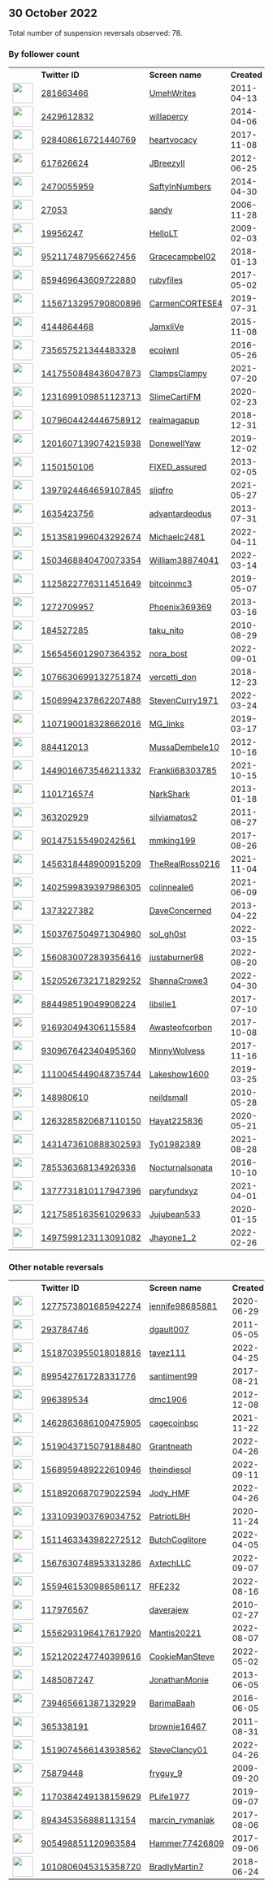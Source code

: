 
## 30 October 2022
Total number of suspension reversals observed: 78.

### By follower count
<table><tr><th></th><th align="left">Twitter ID</th><th align="left">Screen name</th>
<th align="left">Created</th><th align="left">Status</th><th align="left">Suspended</th><th align="left">Followers</th>
<tr><td><a href="https://pbs.twimg.com/profile_images/1638905285702983680/1rTydUIJ_normal.jpg"><img src="https://pbs.twimg.com/profile_images/1638905285702983680/1rTydUIJ_normal.jpg" width="40px" height="40px" align="center"/></a></td><td><a href="https://twitter.com/intent/user?user_id=281663466">281663466</a></td><td><a href="https://twitter.com/UmehWrites">UmehWrites</a></td><td>2011-04-13</td><td align="center"></td><td></td><td>114741</td></tr>
<tr><td><a href="https://pbs.twimg.com/profile_images/728919022654361601/t4BcNaKm_normal.jpg"><img src="https://pbs.twimg.com/profile_images/728919022654361601/t4BcNaKm_normal.jpg" width="40px" height="40px" align="center"/></a></td><td><a href="https://twitter.com/intent/user?user_id=2429612832">2429612832</a></td><td><a href="https://twitter.com/willapercy">willapercy</a></td><td>2014-04-06</td><td align="center"></td><td></td><td>12011</td></tr>
<tr><td><a href="https://pbs.twimg.com/profile_images/1644767824022319106/qKlHjABe_normal.jpg"><img src="https://pbs.twimg.com/profile_images/1644767824022319106/qKlHjABe_normal.jpg" width="40px" height="40px" align="center"/></a></td><td><a href="https://twitter.com/intent/user?user_id=928408616721440769">928408616721440769</a></td><td><a href="https://twitter.com/heartvocacy">heartvocacy</a></td><td>2017-11-08</td><td align="center"></td><td>2022-10-24</td><td>11716</td></tr>
<tr><td><a href="https://pbs.twimg.com/profile_images/1646154272906567682/gdirAUua_normal.jpg"><img src="https://pbs.twimg.com/profile_images/1646154272906567682/gdirAUua_normal.jpg" width="40px" height="40px" align="center"/></a></td><td><a href="https://twitter.com/intent/user?user_id=617626624">617626624</a></td><td><a href="https://twitter.com/JBreezyII">JBreezyII</a></td><td>2012-06-25</td><td align="center"></td><td></td><td>6163</td></tr>
<tr><td><a href="https://pbs.twimg.com/profile_images/889867752567123974/rnYMytVN_normal.jpg"><img src="https://pbs.twimg.com/profile_images/889867752567123974/rnYMytVN_normal.jpg" width="40px" height="40px" align="center"/></a></td><td><a href="https://twitter.com/intent/user?user_id=2470055959">2470055959</a></td><td><a href="https://twitter.com/SaftyInNumbers">SaftyInNumbers</a></td><td>2014-04-30</td><td align="center"></td><td></td><td>5419</td></tr>
<tr><td><a href="https://pbs.twimg.com/profile_images/1608935121456975872/YjpBBzjx_normal.jpg"><img src="https://pbs.twimg.com/profile_images/1608935121456975872/YjpBBzjx_normal.jpg" width="40px" height="40px" align="center"/></a></td><td><a href="https://twitter.com/intent/user?user_id=27053">27053</a></td><td><a href="https://twitter.com/sandy">sandy</a></td><td>2006-11-28</td><td align="center"></td><td>2022-08-30</td><td>4908</td></tr>
<tr><td><a href="https://pbs.twimg.com/profile_images/1591248481292722176/WZYvwFiu_normal.jpg"><img src="https://pbs.twimg.com/profile_images/1591248481292722176/WZYvwFiu_normal.jpg" width="40px" height="40px" align="center"/></a></td><td><a href="https://twitter.com/intent/user?user_id=19956247">19956247</a></td><td><a href="https://twitter.com/HelloLT">HelloLT</a></td><td>2009-02-03</td><td align="center">🚫</td><td>2022-09-18</td><td>2957</td></tr>
<tr><td><a href="https://pbs.twimg.com/profile_images/1550554628932210691/VsGaeF3Y_normal.jpg"><img src="https://pbs.twimg.com/profile_images/1550554628932210691/VsGaeF3Y_normal.jpg" width="40px" height="40px" align="center"/></a></td><td><a href="https://twitter.com/intent/user?user_id=952117487956627456">952117487956627456</a></td><td><a href="https://twitter.com/Gracecampbel02">Gracecampbel02</a></td><td>2018-01-13</td><td align="center">🚫</td><td>2022-10-18</td><td>2151</td></tr>
<tr><td><a href="https://pbs.twimg.com/profile_images/1654116507872538624/27LUsId4_normal.jpg"><img src="https://pbs.twimg.com/profile_images/1654116507872538624/27LUsId4_normal.jpg" width="40px" height="40px" align="center"/></a></td><td><a href="https://twitter.com/intent/user?user_id=859469643609722880">859469643609722880</a></td><td><a href="https://twitter.com/rubyfiIes">rubyfiIes</a></td><td>2017-05-02</td><td align="center"></td><td></td><td>2090</td></tr>
<tr><td><a href="https://pbs.twimg.com/profile_images/1298812646037295104/ebt6_cUb_normal.jpg"><img src="https://pbs.twimg.com/profile_images/1298812646037295104/ebt6_cUb_normal.jpg" width="40px" height="40px" align="center"/></a></td><td><a href="https://twitter.com/intent/user?user_id=1156713295790800896">1156713295790800896</a></td><td><a href="https://twitter.com/CarmenCORTESE4">CarmenCORTESE4</a></td><td>2019-07-31</td><td align="center"></td><td></td><td>2046</td></tr>
<tr><td><a href="https://pbs.twimg.com/profile_images/1652727549959585793/_OIXq0cZ_normal.jpg"><img src="https://pbs.twimg.com/profile_images/1652727549959585793/_OIXq0cZ_normal.jpg" width="40px" height="40px" align="center"/></a></td><td><a href="https://twitter.com/intent/user?user_id=4144864468">4144864468</a></td><td><a href="https://twitter.com/JamxliVe">JamxliVe</a></td><td>2015-11-08</td><td align="center"></td><td></td><td>1891</td></tr>
<tr><td><a href="https://pbs.twimg.com/profile_images/1648006012148785170/L7OcTNID_normal.jpg"><img src="https://pbs.twimg.com/profile_images/1648006012148785170/L7OcTNID_normal.jpg" width="40px" height="40px" align="center"/></a></td><td><a href="https://twitter.com/intent/user?user_id=735657521344483328">735657521344483328</a></td><td><a href="https://twitter.com/ecoiwnl">ecoiwnl</a></td><td>2016-05-26</td><td align="center"></td><td></td><td>1659</td></tr>
<tr><td><a href="https://pbs.twimg.com/profile_images/1587538338608607232/pm4V1rpw_normal.jpg"><img src="https://pbs.twimg.com/profile_images/1587538338608607232/pm4V1rpw_normal.jpg" width="40px" height="40px" align="center"/></a></td><td><a href="https://twitter.com/intent/user?user_id=1417550848436047873">1417550848436047873</a></td><td><a href="https://twitter.com/ClampsClampy">ClampsClampy</a></td><td>2021-07-20</td><td align="center"></td><td>2022-10-20</td><td>1535</td></tr>
<tr><td><a href="https://pbs.twimg.com/profile_images/1650270024563671042/_MP5JxOk_normal.jpg"><img src="https://pbs.twimg.com/profile_images/1650270024563671042/_MP5JxOk_normal.jpg" width="40px" height="40px" align="center"/></a></td><td><a href="https://twitter.com/intent/user?user_id=1231699109851123713">1231699109851123713</a></td><td><a href="https://twitter.com/SlimeCartiFM">SlimeCartiFM</a></td><td>2020-02-23</td><td align="center"></td><td></td><td>1329</td></tr>
<tr><td><a href="https://pbs.twimg.com/profile_images/1586782385906995201/36NCgGAW_normal.jpg"><img src="https://pbs.twimg.com/profile_images/1586782385906995201/36NCgGAW_normal.jpg" width="40px" height="40px" align="center"/></a></td><td><a href="https://twitter.com/intent/user?user_id=1079604424446758912">1079604424446758912</a></td><td><a href="https://twitter.com/realmagapup">realmagapup</a></td><td>2018-12-31</td><td align="center"></td><td></td><td>1262</td></tr>
<tr><td><a href="https://pbs.twimg.com/profile_images/1247186126118551553/8m85KoIi_normal.jpg"><img src="https://pbs.twimg.com/profile_images/1247186126118551553/8m85KoIi_normal.jpg" width="40px" height="40px" align="center"/></a></td><td><a href="https://twitter.com/intent/user?user_id=1201607139074215938">1201607139074215938</a></td><td><a href="https://twitter.com/DonewellYaw">DonewellYaw</a></td><td>2019-12-02</td><td align="center"></td><td>2022-09-16</td><td>1131</td></tr>
<tr><td><a href="https://pbs.twimg.com/profile_images/1558557915824504833/hH_qRTnG_normal.jpg"><img src="https://pbs.twimg.com/profile_images/1558557915824504833/hH_qRTnG_normal.jpg" width="40px" height="40px" align="center"/></a></td><td><a href="https://twitter.com/intent/user?user_id=1150150106">1150150106</a></td><td><a href="https://twitter.com/FIXED_assured">FIXED_assured</a></td><td>2013-02-05</td><td align="center">🚫</td><td>2022-09-10</td><td>948</td></tr>
<tr><td><a href="https://pbs.twimg.com/profile_images/1648022797367615488/dvteIaOK_normal.jpg"><img src="https://pbs.twimg.com/profile_images/1648022797367615488/dvteIaOK_normal.jpg" width="40px" height="40px" align="center"/></a></td><td><a href="https://twitter.com/intent/user?user_id=1397924464659107845">1397924464659107845</a></td><td><a href="https://twitter.com/sliqfro">sliqfro</a></td><td>2021-05-27</td><td align="center"></td><td></td><td>928</td></tr>
<tr><td><a href="https://pbs.twimg.com/profile_images/706273100934070272/NucZEStp_normal.jpg"><img src="https://pbs.twimg.com/profile_images/706273100934070272/NucZEStp_normal.jpg" width="40px" height="40px" align="center"/></a></td><td><a href="https://twitter.com/intent/user?user_id=1635423756">1635423756</a></td><td><a href="https://twitter.com/advantardeodus">advantardeodus</a></td><td>2013-07-31</td><td align="center"></td><td>2022-08-16</td><td>715</td></tr>
<tr><td><a href="https://pbs.twimg.com/profile_images/1604441940233256960/iCGuFvim_normal.jpg"><img src="https://pbs.twimg.com/profile_images/1604441940233256960/iCGuFvim_normal.jpg" width="40px" height="40px" align="center"/></a></td><td><a href="https://twitter.com/intent/user?user_id=1513581996043292674">1513581996043292674</a></td><td><a href="https://twitter.com/Michaelc2481">Michaelc2481</a></td><td>2022-04-11</td><td align="center"></td><td>2022-10-06</td><td>629</td></tr>
<tr><td><a href="https://pbs.twimg.com/profile_images/1503469084238925824/2hhe8URC_normal.png"><img src="https://pbs.twimg.com/profile_images/1503469084238925824/2hhe8URC_normal.png" width="40px" height="40px" align="center"/></a></td><td><a href="https://twitter.com/intent/user?user_id=1503468840470073354">1503468840470073354</a></td><td><a href="https://twitter.com/William38874041">William38874041</a></td><td>2022-03-14</td><td align="center"></td><td>2022-10-20</td><td>609</td></tr>
<tr><td><a href="https://pbs.twimg.com/profile_images/1645688448014073856/gTzV5sCL_normal.jpg"><img src="https://pbs.twimg.com/profile_images/1645688448014073856/gTzV5sCL_normal.jpg" width="40px" height="40px" align="center"/></a></td><td><a href="https://twitter.com/intent/user?user_id=1125822776311451649">1125822776311451649</a></td><td><a href="https://twitter.com/bitcoinmc3">bitcoinmc3</a></td><td>2019-05-07</td><td align="center">👋</td><td></td><td>561</td></tr>
<tr><td><a href="https://pbs.twimg.com/profile_images/1593612199087554560/nBeHQD0b_normal.jpg"><img src="https://pbs.twimg.com/profile_images/1593612199087554560/nBeHQD0b_normal.jpg" width="40px" height="40px" align="center"/></a></td><td><a href="https://twitter.com/intent/user?user_id=1272709957">1272709957</a></td><td><a href="https://twitter.com/Phoenix369369">Phoenix369369</a></td><td>2013-03-16</td><td align="center">🚫</td><td></td><td>521</td></tr>
<tr><td><a href="https://pbs.twimg.com/profile_images/1594326082467278848/mmjgYJNW_normal.jpg"><img src="https://pbs.twimg.com/profile_images/1594326082467278848/mmjgYJNW_normal.jpg" width="40px" height="40px" align="center"/></a></td><td><a href="https://twitter.com/intent/user?user_id=184527285">184527285</a></td><td><a href="https://twitter.com/taku_nito">taku_nito</a></td><td>2010-08-29</td><td align="center"></td><td>2022-03-23</td><td>505</td></tr>
<tr><td><a href="https://pbs.twimg.com/profile_images/1568937717215498243/XwL9TvCS_normal.jpg"><img src="https://pbs.twimg.com/profile_images/1568937717215498243/XwL9TvCS_normal.jpg" width="40px" height="40px" align="center"/></a></td><td><a href="https://twitter.com/intent/user?user_id=1565456012907364352">1565456012907364352</a></td><td><a href="https://twitter.com/nora_bost">nora_bost</a></td><td>2022-09-01</td><td align="center"></td><td>2022-10-27</td><td>485</td></tr>
<tr><td><a href="https://pbs.twimg.com/profile_images/1603206897066299392/RHaNvyxi_normal.jpg"><img src="https://pbs.twimg.com/profile_images/1603206897066299392/RHaNvyxi_normal.jpg" width="40px" height="40px" align="center"/></a></td><td><a href="https://twitter.com/intent/user?user_id=1076630699132751874">1076630699132751874</a></td><td><a href="https://twitter.com/vercetti_don">vercetti_don</a></td><td>2018-12-23</td><td align="center">👋</td><td></td><td>414</td></tr>
<tr><td><a href="https://pbs.twimg.com/profile_images/1507017122706206724/J6XKC9we_normal.jpg"><img src="https://pbs.twimg.com/profile_images/1507017122706206724/J6XKC9we_normal.jpg" width="40px" height="40px" align="center"/></a></td><td><a href="https://twitter.com/intent/user?user_id=1506994237862207488">1506994237862207488</a></td><td><a href="https://twitter.com/StevenCurry1971">StevenCurry1971</a></td><td>2022-03-24</td><td align="center">🚫</td><td>2022-10-26</td><td>384</td></tr>
<tr><td><a href="https://pbs.twimg.com/profile_images/1600110106020139011/4BynY0kw_normal.jpg"><img src="https://pbs.twimg.com/profile_images/1600110106020139011/4BynY0kw_normal.jpg" width="40px" height="40px" align="center"/></a></td><td><a href="https://twitter.com/intent/user?user_id=1107190018328662016">1107190018328662016</a></td><td><a href="https://twitter.com/MG_links">MG_links</a></td><td>2019-03-17</td><td align="center"></td><td>2022-07-23</td><td>366</td></tr>
<tr><td><a href="https://pbs.twimg.com/profile_images/1371865331648585735/hLBm3KV1_normal.jpg"><img src="https://pbs.twimg.com/profile_images/1371865331648585735/hLBm3KV1_normal.jpg" width="40px" height="40px" align="center"/></a></td><td><a href="https://twitter.com/intent/user?user_id=884412013">884412013</a></td><td><a href="https://twitter.com/MussaDembele10">MussaDembele10</a></td><td>2012-10-16</td><td align="center"></td><td></td><td>352</td></tr>
<tr><td><a href="https://pbs.twimg.com/profile_images/1639752613829697543/PV5N_Fnu_normal.jpg"><img src="https://pbs.twimg.com/profile_images/1639752613829697543/PV5N_Fnu_normal.jpg" width="40px" height="40px" align="center"/></a></td><td><a href="https://twitter.com/intent/user?user_id=1449016673546211332">1449016673546211332</a></td><td><a href="https://twitter.com/Frankli68303785">Frankli68303785</a></td><td>2021-10-15</td><td align="center"></td><td>2022-10-08</td><td>322</td></tr>
<tr><td><a href="https://pbs.twimg.com/profile_images/1207346107354951680/vf7N9VoH_normal.jpg"><img src="https://pbs.twimg.com/profile_images/1207346107354951680/vf7N9VoH_normal.jpg" width="40px" height="40px" align="center"/></a></td><td><a href="https://twitter.com/intent/user?user_id=1101716574">1101716574</a></td><td><a href="https://twitter.com/NarkShark">NarkShark</a></td><td>2013-01-18</td><td align="center"></td><td></td><td>312</td></tr>
<tr><td><a href="https://pbs.twimg.com/profile_images/1266418314307395592/rNsV807i_normal.jpg"><img src="https://pbs.twimg.com/profile_images/1266418314307395592/rNsV807i_normal.jpg" width="40px" height="40px" align="center"/></a></td><td><a href="https://twitter.com/intent/user?user_id=363202929">363202929</a></td><td><a href="https://twitter.com/silviamatos2">silviamatos2</a></td><td>2011-08-27</td><td align="center"></td><td></td><td>273</td></tr>
<tr><td><a href="https://pbs.twimg.com/profile_images/1582695590521085955/gDFvXV4Z_normal.jpg"><img src="https://pbs.twimg.com/profile_images/1582695590521085955/gDFvXV4Z_normal.jpg" width="40px" height="40px" align="center"/></a></td><td><a href="https://twitter.com/intent/user?user_id=901475155490242561">901475155490242561</a></td><td><a href="https://twitter.com/mmking199">mmking199</a></td><td>2017-08-26</td><td align="center">👋</td><td>2022-10-24</td><td>266</td></tr>
<tr><td><a href="https://pbs.twimg.com/profile_images/1518769120908611584/UhP01oO7_normal.jpg"><img src="https://pbs.twimg.com/profile_images/1518769120908611584/UhP01oO7_normal.jpg" width="40px" height="40px" align="center"/></a></td><td><a href="https://twitter.com/intent/user?user_id=1456318448900915209">1456318448900915209</a></td><td><a href="https://twitter.com/TheRealRoss0216">TheRealRoss0216</a></td><td>2021-11-04</td><td align="center">🚫</td><td>2022-10-27</td><td>266</td></tr>
<tr><td><a href="https://pbs.twimg.com/profile_images/1402600134475714560/XFqKh5xX_normal.jpg"><img src="https://pbs.twimg.com/profile_images/1402600134475714560/XFqKh5xX_normal.jpg" width="40px" height="40px" align="center"/></a></td><td><a href="https://twitter.com/intent/user?user_id=1402599839397986305">1402599839397986305</a></td><td><a href="https://twitter.com/colinneale6">colinneale6</a></td><td>2021-06-09</td><td align="center"></td><td>2022-09-07</td><td>253</td></tr>
<tr><td><a href="https://pbs.twimg.com/profile_images/1053905077369417729/Z9Elbtdr_normal.jpg"><img src="https://pbs.twimg.com/profile_images/1053905077369417729/Z9Elbtdr_normal.jpg" width="40px" height="40px" align="center"/></a></td><td><a href="https://twitter.com/intent/user?user_id=1373227382">1373227382</a></td><td><a href="https://twitter.com/DaveConcerned">DaveConcerned</a></td><td>2013-04-22</td><td align="center"></td><td></td><td>252</td></tr>
<tr><td><a href="https://pbs.twimg.com/profile_images/1563832793662214149/7Tj732C1_normal.jpg"><img src="https://pbs.twimg.com/profile_images/1563832793662214149/7Tj732C1_normal.jpg" width="40px" height="40px" align="center"/></a></td><td><a href="https://twitter.com/intent/user?user_id=1503767504971304960">1503767504971304960</a></td><td><a href="https://twitter.com/sol_gh0st">sol_gh0st</a></td><td>2022-03-15</td><td align="center"></td><td>2022-09-16</td><td>252</td></tr>
<tr><td><a href="https://pbs.twimg.com/profile_images/1583601153283178497/igUWwsq__normal.jpg"><img src="https://pbs.twimg.com/profile_images/1583601153283178497/igUWwsq__normal.jpg" width="40px" height="40px" align="center"/></a></td><td><a href="https://twitter.com/intent/user?user_id=1560830072839356416">1560830072839356416</a></td><td><a href="https://twitter.com/justaburner98">justaburner98</a></td><td>2022-08-20</td><td align="center"></td><td>2022-10-13</td><td>251</td></tr>
<tr><td><a href="https://pbs.twimg.com/profile_images/1653890355169730562/2Usc65HU_normal.jpg"><img src="https://pbs.twimg.com/profile_images/1653890355169730562/2Usc65HU_normal.jpg" width="40px" height="40px" align="center"/></a></td><td><a href="https://twitter.com/intent/user?user_id=1520526732171829252">1520526732171829252</a></td><td><a href="https://twitter.com/ShannaCrowe3">ShannaCrowe3</a></td><td>2022-04-30</td><td align="center"></td><td>2022-10-20</td><td>245</td></tr>
<tr><td><a href="https://pbs.twimg.com/profile_images/1619033418045571081/5YOZUJkM_normal.jpg"><img src="https://pbs.twimg.com/profile_images/1619033418045571081/5YOZUJkM_normal.jpg" width="40px" height="40px" align="center"/></a></td><td><a href="https://twitter.com/intent/user?user_id=884498519049908224">884498519049908224</a></td><td><a href="https://twitter.com/libslie1">libslie1</a></td><td>2017-07-10</td><td align="center"></td><td></td><td>208</td></tr>
<tr><td><a href="https://pbs.twimg.com/profile_images/1214289007523385345/kKh364gK_normal.jpg"><img src="https://pbs.twimg.com/profile_images/1214289007523385345/kKh364gK_normal.jpg" width="40px" height="40px" align="center"/></a></td><td><a href="https://twitter.com/intent/user?user_id=916930494306115584">916930494306115584</a></td><td><a href="https://twitter.com/Awasteofcorbon">Awasteofcorbon</a></td><td>2017-10-08</td><td align="center"></td><td></td><td>205</td></tr>
<tr><td><a href="https://pbs.twimg.com/profile_images/1577043314435624973/y_3sZrCq_normal.jpg"><img src="https://pbs.twimg.com/profile_images/1577043314435624973/y_3sZrCq_normal.jpg" width="40px" height="40px" align="center"/></a></td><td><a href="https://twitter.com/intent/user?user_id=930967642340495360">930967642340495360</a></td><td><a href="https://twitter.com/MinnyWolvess">MinnyWolvess</a></td><td>2017-11-16</td><td align="center"></td><td></td><td>199</td></tr>
<tr><td><a href="https://pbs.twimg.com/profile_images/1488375223162327042/beDua6vq_normal.jpg"><img src="https://pbs.twimg.com/profile_images/1488375223162327042/beDua6vq_normal.jpg" width="40px" height="40px" align="center"/></a></td><td><a href="https://twitter.com/intent/user?user_id=1110045449048735744">1110045449048735744</a></td><td><a href="https://twitter.com/Lakeshow1600">Lakeshow1600</a></td><td>2019-03-25</td><td align="center"></td><td>2022-10-13</td><td>184</td></tr>
<tr><td><a href="https://abs.twimg.com/sticky/default_profile_images/default_profile_normal.png"><img src="https://abs.twimg.com/sticky/default_profile_images/default_profile_normal.png" width="40px" height="40px" align="center"/></a></td><td><a href="https://twitter.com/intent/user?user_id=148980610">148980610</a></td><td><a href="https://twitter.com/neildsmall">neildsmall</a></td><td>2010-05-28</td><td align="center"></td><td>2022-10-18</td><td>173</td></tr>
<tr><td><a href="https://pbs.twimg.com/profile_images/1637896745622413316/Qr2kGEtv_normal.jpg"><img src="https://pbs.twimg.com/profile_images/1637896745622413316/Qr2kGEtv_normal.jpg" width="40px" height="40px" align="center"/></a></td><td><a href="https://twitter.com/intent/user?user_id=1263285820687110150">1263285820687110150</a></td><td><a href="https://twitter.com/Hayat225836">Hayat225836</a></td><td>2020-05-21</td><td align="center"></td><td></td><td>170</td></tr>
<tr><td><a href="https://abs.twimg.com/sticky/default_profile_images/default_profile_normal.png"><img src="https://abs.twimg.com/sticky/default_profile_images/default_profile_normal.png" width="40px" height="40px" align="center"/></a></td><td><a href="https://twitter.com/intent/user?user_id=1431473610888302593">1431473610888302593</a></td><td><a href="https://twitter.com/Ty01982389">Ty01982389</a></td><td>2021-08-28</td><td align="center"></td><td>2022-10-26</td><td>168</td></tr>
<tr><td><a href="https://pbs.twimg.com/profile_images/1587863308262117379/tTK0lay6_normal.jpg"><img src="https://pbs.twimg.com/profile_images/1587863308262117379/tTK0lay6_normal.jpg" width="40px" height="40px" align="center"/></a></td><td><a href="https://twitter.com/intent/user?user_id=785536368134926336">785536368134926336</a></td><td><a href="https://twitter.com/Nocturnalsonata">Nocturnalsonata</a></td><td>2016-10-10</td><td align="center"></td><td></td><td>137</td></tr>
<tr><td><a href="https://pbs.twimg.com/profile_images/1377732046886481925/2Etp5JWH_normal.png"><img src="https://pbs.twimg.com/profile_images/1377732046886481925/2Etp5JWH_normal.png" width="40px" height="40px" align="center"/></a></td><td><a href="https://twitter.com/intent/user?user_id=1377731810117947396">1377731810117947396</a></td><td><a href="https://twitter.com/paryfundxyz">paryfundxyz</a></td><td>2021-04-01</td><td align="center"></td><td>2022-07-22</td><td>130</td></tr>
<tr><td><a href="https://pbs.twimg.com/profile_images/1587674839783022593/cR1Az-Th_normal.jpg"><img src="https://pbs.twimg.com/profile_images/1587674839783022593/cR1Az-Th_normal.jpg" width="40px" height="40px" align="center"/></a></td><td><a href="https://twitter.com/intent/user?user_id=1217585163561029633">1217585163561029633</a></td><td><a href="https://twitter.com/Jujubean533">Jujubean533</a></td><td>2020-01-15</td><td align="center"></td><td></td><td>121</td></tr>
<tr><td><a href="https://pbs.twimg.com/profile_images/1580011832554782722/3YS37auI_normal.jpg"><img src="https://pbs.twimg.com/profile_images/1580011832554782722/3YS37auI_normal.jpg" width="40px" height="40px" align="center"/></a></td><td><a href="https://twitter.com/intent/user?user_id=1497599123113091082">1497599123113091082</a></td><td><a href="https://twitter.com/Jhayone1_2">Jhayone1_2</a></td><td>2022-02-26</td><td align="center"></td><td>2022-10-24</td><td>113</td></tr>
</table>

### Other notable reversals
<table><tr><th></th><th align="left">Twitter ID</th><th align="left">Screen name</th>
<th align="left">Created</th><th align="left">Status</th><th align="left">Suspended</th><th align="left">Followers</th>
<tr><td><a href="https://pbs.twimg.com/profile_images/1319237601489014784/H_ayQsb3_normal.jpg"><img src="https://pbs.twimg.com/profile_images/1319237601489014784/H_ayQsb3_normal.jpg" width="40px" height="40px" align="center"/></a></td><td><a href="https://twitter.com/intent/user?user_id=1277573801685942274">1277573801685942274</a></td><td><a href="https://twitter.com/jennife98685881">jennife98685881</a></td><td>2020-06-29</td><td align="center"></td><td></td><td>49</td></tr>
<tr><td><a href="https://abs.twimg.com/sticky/default_profile_images/default_profile_normal.png"><img src="https://abs.twimg.com/sticky/default_profile_images/default_profile_normal.png" width="40px" height="40px" align="center"/></a></td><td><a href="https://twitter.com/intent/user?user_id=293784746">293784746</a></td><td><a href="https://twitter.com/dgault007">dgault007</a></td><td>2011-05-05</td><td align="center"></td><td></td><td>35</td></tr>
<tr><td><a href="https://pbs.twimg.com/profile_images/1633560310094385155/2meQkUPT_normal.jpg"><img src="https://pbs.twimg.com/profile_images/1633560310094385155/2meQkUPT_normal.jpg" width="40px" height="40px" align="center"/></a></td><td><a href="https://twitter.com/intent/user?user_id=1518703955018018816">1518703955018018816</a></td><td><a href="https://twitter.com/tavez111">tavez111</a></td><td>2022-04-25</td><td align="center"></td><td>2022-10-20</td><td>78</td></tr>
<tr><td><a href="https://pbs.twimg.com/profile_images/1372214351852146693/KPMfRpLu_normal.jpg"><img src="https://pbs.twimg.com/profile_images/1372214351852146693/KPMfRpLu_normal.jpg" width="40px" height="40px" align="center"/></a></td><td><a href="https://twitter.com/intent/user?user_id=899542761728331776">899542761728331776</a></td><td><a href="https://twitter.com/santiment99">santiment99</a></td><td>2017-08-21</td><td align="center"></td><td>2022-10-20</td><td>21</td></tr>
<tr><td><a href="https://pbs.twimg.com/profile_images/1254503283692953600/byzb2UaO_normal.jpg"><img src="https://pbs.twimg.com/profile_images/1254503283692953600/byzb2UaO_normal.jpg" width="40px" height="40px" align="center"/></a></td><td><a href="https://twitter.com/intent/user?user_id=996389534">996389534</a></td><td><a href="https://twitter.com/dmc1906">dmc1906</a></td><td>2012-12-08</td><td align="center"></td><td></td><td>61</td></tr>
<tr><td><a href="https://pbs.twimg.com/profile_images/1463204235508690944/O5BnhYyb_normal.png"><img src="https://pbs.twimg.com/profile_images/1463204235508690944/O5BnhYyb_normal.png" width="40px" height="40px" align="center"/></a></td><td><a href="https://twitter.com/intent/user?user_id=1462863686100475905">1462863686100475905</a></td><td><a href="https://twitter.com/cagecoinbsc">cagecoinbsc</a></td><td>2021-11-22</td><td align="center"></td><td>2022-10-05</td><td>19</td></tr>
<tr><td><a href="https://pbs.twimg.com/profile_images/1519057269530370053/SvdM9U3G_normal.jpg"><img src="https://pbs.twimg.com/profile_images/1519057269530370053/SvdM9U3G_normal.jpg" width="40px" height="40px" align="center"/></a></td><td><a href="https://twitter.com/intent/user?user_id=1519043715079188480">1519043715079188480</a></td><td><a href="https://twitter.com/Grantneath">Grantneath</a></td><td>2022-04-26</td><td align="center">🔒</td><td>2022-10-20</td><td>7</td></tr>
<tr><td><a href="https://abs.twimg.com/sticky/default_profile_images/default_profile_normal.png"><img src="https://abs.twimg.com/sticky/default_profile_images/default_profile_normal.png" width="40px" height="40px" align="center"/></a></td><td><a href="https://twitter.com/intent/user?user_id=1568959489222610946">1568959489222610946</a></td><td><a href="https://twitter.com/theindiesol">theindiesol</a></td><td>2022-09-11</td><td align="center"></td><td>2022-10-05</td><td>0</td></tr>
<tr><td><a href="https://abs.twimg.com/sticky/default_profile_images/default_profile_normal.png"><img src="https://abs.twimg.com/sticky/default_profile_images/default_profile_normal.png" width="40px" height="40px" align="center"/></a></td><td><a href="https://twitter.com/intent/user?user_id=1518920687079022594">1518920687079022594</a></td><td><a href="https://twitter.com/Jody_HMF">Jody_HMF</a></td><td>2022-04-26</td><td align="center"></td><td>2022-05-20</td><td>1</td></tr>
<tr><td><a href="https://pbs.twimg.com/profile_images/1343003660331184133/KoIhYaSp_normal.jpg"><img src="https://pbs.twimg.com/profile_images/1343003660331184133/KoIhYaSp_normal.jpg" width="40px" height="40px" align="center"/></a></td><td><a href="https://twitter.com/intent/user?user_id=1331093903769034752">1331093903769034752</a></td><td><a href="https://twitter.com/PatriotLBH">PatriotLBH</a></td><td>2020-11-24</td><td align="center"></td><td></td><td>5</td></tr>
<tr><td><a href="https://abs.twimg.com/sticky/default_profile_images/default_profile_normal.png"><img src="https://abs.twimg.com/sticky/default_profile_images/default_profile_normal.png" width="40px" height="40px" align="center"/></a></td><td><a href="https://twitter.com/intent/user?user_id=1511463343982272512">1511463343982272512</a></td><td><a href="https://twitter.com/ButchCoglitore">ButchCoglitore</a></td><td>2022-04-05</td><td align="center"></td><td>2022-10-20</td><td>2</td></tr>
<tr><td><a href="https://pbs.twimg.com/profile_images/1567631249736335363/nKe8uYwH_normal.jpg"><img src="https://pbs.twimg.com/profile_images/1567631249736335363/nKe8uYwH_normal.jpg" width="40px" height="40px" align="center"/></a></td><td><a href="https://twitter.com/intent/user?user_id=1567630748953313286">1567630748953313286</a></td><td><a href="https://twitter.com/AxtechLLC">AxtechLLC</a></td><td>2022-09-07</td><td align="center"></td><td>2022-09-28</td><td>0</td></tr>
<tr><td><a href="https://abs.twimg.com/sticky/default_profile_images/default_profile_normal.png"><img src="https://abs.twimg.com/sticky/default_profile_images/default_profile_normal.png" width="40px" height="40px" align="center"/></a></td><td><a href="https://twitter.com/intent/user?user_id=1559461530986586117">1559461530986586117</a></td><td><a href="https://twitter.com/RFE232">RFE232</a></td><td>2022-08-16</td><td align="center"></td><td>2022-09-16</td><td>0</td></tr>
<tr><td><a href="https://pbs.twimg.com/profile_images/1338384162546307078/zwIHJodX_normal.jpg"><img src="https://pbs.twimg.com/profile_images/1338384162546307078/zwIHJodX_normal.jpg" width="40px" height="40px" align="center"/></a></td><td><a href="https://twitter.com/intent/user?user_id=117976567">117976567</a></td><td><a href="https://twitter.com/daverajew">daverajew</a></td><td>2010-02-27</td><td align="center"></td><td>2022-08-24</td><td>0</td></tr>
<tr><td><a href="https://pbs.twimg.com/profile_images/1556300804734464000/3zddqFXC_normal.jpg"><img src="https://pbs.twimg.com/profile_images/1556300804734464000/3zddqFXC_normal.jpg" width="40px" height="40px" align="center"/></a></td><td><a href="https://twitter.com/intent/user?user_id=1556293196417617920">1556293196417617920</a></td><td><a href="https://twitter.com/Mantis20221">Mantis20221</a></td><td>2022-08-07</td><td align="center"></td><td>2022-10-09</td><td>0</td></tr>
<tr><td><a href="https://pbs.twimg.com/profile_images/1521980078388924416/xnTR28ii_normal.jpg"><img src="https://pbs.twimg.com/profile_images/1521980078388924416/xnTR28ii_normal.jpg" width="40px" height="40px" align="center"/></a></td><td><a href="https://twitter.com/intent/user?user_id=1521202247740399616">1521202247740399616</a></td><td><a href="https://twitter.com/CookieManSteve">CookieManSteve</a></td><td>2022-05-02</td><td align="center"></td><td>2022-10-08</td><td>11</td></tr>
<tr><td><a href="https://pbs.twimg.com/profile_images/1584528807914082304/AOEkWcYH_normal.jpg"><img src="https://pbs.twimg.com/profile_images/1584528807914082304/AOEkWcYH_normal.jpg" width="40px" height="40px" align="center"/></a></td><td><a href="https://twitter.com/intent/user?user_id=1485087247">1485087247</a></td><td><a href="https://twitter.com/JonathanMonie">JonathanMonie</a></td><td>2013-06-05</td><td align="center"></td><td>2022-08-28</td><td>56</td></tr>
<tr><td><a href="https://pbs.twimg.com/profile_images/1565523214255751169/R7x8ddSv_normal.png"><img src="https://pbs.twimg.com/profile_images/1565523214255751169/R7x8ddSv_normal.png" width="40px" height="40px" align="center"/></a></td><td><a href="https://twitter.com/intent/user?user_id=739465661387132929">739465661387132929</a></td><td><a href="https://twitter.com/BarimaBaah">BarimaBaah</a></td><td>2016-06-05</td><td align="center">🚫</td><td>2022-10-10</td><td>1</td></tr>
<tr><td><a href="https://pbs.twimg.com/profile_images/1431551348152147968/9HtT2x0M_normal.jpg"><img src="https://pbs.twimg.com/profile_images/1431551348152147968/9HtT2x0M_normal.jpg" width="40px" height="40px" align="center"/></a></td><td><a href="https://twitter.com/intent/user?user_id=365338191">365338191</a></td><td><a href="https://twitter.com/brownie16467">brownie16467</a></td><td>2011-08-31</td><td align="center"></td><td>2022-09-19</td><td>21</td></tr>
<tr><td><a href="https://pbs.twimg.com/profile_images/1550433184940265477/VcaYobk5_normal.jpg"><img src="https://pbs.twimg.com/profile_images/1550433184940265477/VcaYobk5_normal.jpg" width="40px" height="40px" align="center"/></a></td><td><a href="https://twitter.com/intent/user?user_id=1519074566143938562">1519074566143938562</a></td><td><a href="https://twitter.com/SteveClancy01">SteveClancy01</a></td><td>2022-04-26</td><td align="center"></td><td>2022-09-23</td><td>6</td></tr>
<tr><td><a href="https://pbs.twimg.com/profile_images/1642201445712920576/M4QAcfo8_normal.jpg"><img src="https://pbs.twimg.com/profile_images/1642201445712920576/M4QAcfo8_normal.jpg" width="40px" height="40px" align="center"/></a></td><td><a href="https://twitter.com/intent/user?user_id=75879448">75879448</a></td><td><a href="https://twitter.com/fryguy_9">fryguy_9</a></td><td>2009-09-20</td><td align="center"></td><td>2022-10-25</td><td>49</td></tr>
<tr><td><a href="https://pbs.twimg.com/profile_images/1170384485755625473/8vUXzI-7_normal.jpg"><img src="https://pbs.twimg.com/profile_images/1170384485755625473/8vUXzI-7_normal.jpg" width="40px" height="40px" align="center"/></a></td><td><a href="https://twitter.com/intent/user?user_id=1170384249138159629">1170384249138159629</a></td><td><a href="https://twitter.com/PLife1977">PLife1977</a></td><td>2019-09-07</td><td align="center"></td><td></td><td>29</td></tr>
<tr><td><a href="https://pbs.twimg.com/profile_images/894351201520766976/HXDrm2xs_normal.jpg"><img src="https://pbs.twimg.com/profile_images/894351201520766976/HXDrm2xs_normal.jpg" width="40px" height="40px" align="center"/></a></td><td><a href="https://twitter.com/intent/user?user_id=894345356888113154">894345356888113154</a></td><td><a href="https://twitter.com/marcin_rymaniak">marcin_rymaniak</a></td><td>2017-08-06</td><td align="center"></td><td></td><td>70</td></tr>
<tr><td><a href="https://pbs.twimg.com/profile_images/1207743578438537216/WNL239wB_normal.jpg"><img src="https://pbs.twimg.com/profile_images/1207743578438537216/WNL239wB_normal.jpg" width="40px" height="40px" align="center"/></a></td><td><a href="https://twitter.com/intent/user?user_id=905498851120963584">905498851120963584</a></td><td><a href="https://twitter.com/Hammer77426809">Hammer77426809</a></td><td>2017-09-06</td><td align="center"></td><td></td><td>84</td></tr>
<tr><td><a href="https://pbs.twimg.com/profile_images/1015306616797892608/uALSlTZO_normal.jpg"><img src="https://pbs.twimg.com/profile_images/1015306616797892608/uALSlTZO_normal.jpg" width="40px" height="40px" align="center"/></a></td><td><a href="https://twitter.com/intent/user?user_id=1010806045315358720">1010806045315358720</a></td><td><a href="https://twitter.com/BradlyMartin7">BradlyMartin7</a></td><td>2018-06-24</td><td align="center"></td><td></td><td>11</td></tr>
</table>
